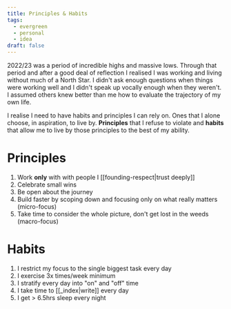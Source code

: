 ```yaml
---
title: Principles & Habits
tags:
  - evergreen
  - personal
  - idea
draft: false
---
```

2022/23 was a period of incredible highs and massive lows. Through that period and after a good deal of reflection I realised I was working and living without much of a North Star. I didn't ask enough questions when things were working well and I didn't speak up vocally enough when they weren't. I assumed others knew better than me how to evaluate the trajectory of my own life. 

I realise I need to have habits and principles I can rely on. Ones that I alone choose, in aspiration, to live by. **Principles** that I refuse to violate and **habits** that allow me to live by those principles to the best of my ability.

# Principles

1. Work **only** with with people I [[founding-respect|trust deeply]]
2. Celebrate small wins
3. Be open about the journey 
4. Build faster by scoping down and focusing only on what really matters (micro-focus)
5. Take time to consider the whole picture, don't get lost in the weeds (macro-focus)

# Habits

1. I restrict my focus to the single biggest task every day
2. I exercise 3x times/week minimum
3. I stratify every day into "on" and "off" time
4. I take time to [[_index|write]] every day
5. I get > 6.5hrs sleep every night

